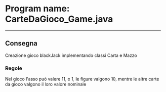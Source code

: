 # Program name: CarteDaGioco_Game.java

---

## Consegna

Creazione gioco blackJack implementando classi Carta e Mazzo

### Regole

Nel gioco l'asso può valere 11, o 1, le figure valgono 10, mentre le altre carte da gioco valgono il loro valore
nominale